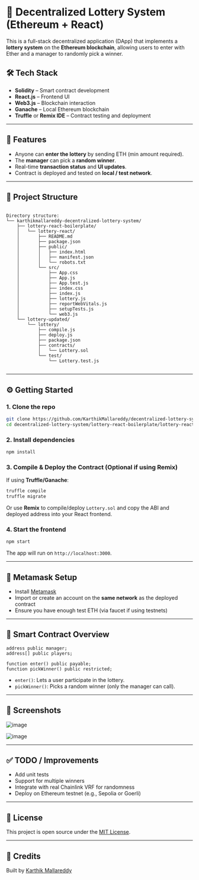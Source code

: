# 🎰 Decentralized Lottery System (Ethereum + React)

This is a full-stack decentralized application (DApp) that implements a **lottery system** on the **Ethereum blockchain**, allowing users to enter with Ether and a manager to randomly pick a winner.

## 🛠 Tech Stack

- **Solidity** – Smart contract development
- **React.js** – Frontend UI
- **Web3.js** – Blockchain interaction
- **Ganache** – Local Ethereum blockchain
- **Truffle** or **Remix IDE** – Contract testing and deployment

---

## 🚀 Features

- Anyone can **enter the lottery** by sending ETH (min amount required).
- The **manager** can pick a **random winner**.
- Real-time **transaction status** and **UI updates**.
- Contract is deployed and tested on **local / test network**.

---

## 📁 Project Structure

```

Directory structure:
└── karthikmallareddy-decentralized-lottery-system/
    ├── lottery-react-boilerplate/
    │   └── lottery-react/
    │       ├── README.md
    │       ├── package.json
    │       ├── public/
    │       │   ├── index.html
    │       │   ├── manifest.json
    │       │   └── robots.txt
    │       └── src/
    │           ├── App.css
    │           ├── App.js
    │           ├── App.test.js
    │           ├── index.css
    │           ├── index.js
    │           ├── lottery.js
    │           ├── reportWebVitals.js
    │           ├── setupTests.js
    │           └── web3.js
    └── lottery-updated/
        └── lottery/
            ├── compile.js
            ├── deploy.js
            ├── package.json
            ├── contracts/
            │   └── Lottery.sol
            └── test/
                └── Lottery.test.js


````

---

## ⚙️ Getting Started

### 1. Clone the repo

```bash
git clone https://github.com/KarthikMallareddy/decentralized-lottery-system.git
cd decentralized-lottery-system/lottery-react-boilerplate/lottery-react
````

### 2. Install dependencies

```bash
npm install
```

### 3. Compile & Deploy the Contract (Optional if using Remix)

If using **Truffle/Ganache**:

```bash
truffle compile
truffle migrate
```

Or use **Remix** to compile/deploy `Lottery.sol` and copy the ABI and deployed address into your React frontend.

### 4. Start the frontend

```bash
npm start
```

The app will run on `http://localhost:3000`.

---

## 🔐 Metamask Setup

* Install [Metamask](https://metamask.io/)
* Import or create an account on the **same network** as the deployed contract
* Ensure you have enough test ETH (via faucet if using testnets)

---

## 📄 Smart Contract Overview

```solidity
address public manager;
address[] public players;

function enter() public payable;
function pickWinner() public restricted;
```

* `enter()`: Lets a user participate in the lottery.
* `pickWinner()`: Picks a random winner (only the manager can call).

---

## 📸 Screenshots

![image](https://github.com/user-attachments/assets/8d40f545-f89c-4c68-ba8c-6e2bc54dfcd5)

![image](https://github.com/user-attachments/assets/aba0d8fd-5dbc-401e-b859-d052bd3b930a)

---

## ✅ TODO / Improvements

* Add unit tests
* Support for multiple winners
* Integrate with real Chainlink VRF for randomness
* Deploy on Ethereum testnet (e.g., Sepolia or Goerli)

---

## 🧠 License

This project is open source under the [MIT License](LICENSE).

---

## 🙌 Credits

Built by [Karthik Mallareddy](https://github.com/KarthikMallareddy)
